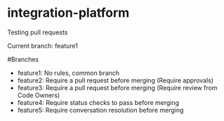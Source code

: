 # integration-platform
Testing pull requests

Current branch: feature1

#Branches
* feature1: No rules, common branch
* feature2: Require a pull request before merging (Require approvals)
* feature3: Require a pull request before merging (Require review from Code Owners)
* feature4: Require status checks to pass before merging
* feature5: Require conversation resolution before merging

